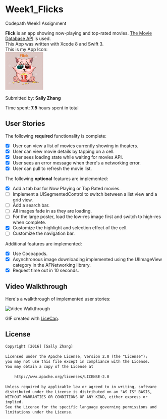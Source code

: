# Week1_Flicks
Codepath Week1 Assignment

**Flick** is an app showing now-playing and top-rated movies. [The Movie Database API](http://docs.themoviedb.apiary.io/#) is used.  
This App was written with Xcode 8 and Swift 3.     
This is my App Icon:  
<img src="MovieViewer/Assets.xcassets/AppIcon.appiconset/Icon-App-40x40@3x.png" title="App Icon" width="" alt="App Icon" />  

Submitted by: **Sally Zhang**

Time spent: **7.5** hours spent in total

## User Stories

The following **required** functionality is complete:  

* [x] User can view a list of movies currently showing in theaters.  
* [x] User can view movie details by tapping on a cell. 
* [x] User sees loading state while waiting for movies API. 
* [x] User sees an error message when there's a networking error.
* [x] User can pull to refresh the movie list.

The following **optional** features are implemented:  

* [x] Add a tab bar for Now Playing or Top Rated movies.  
* [ ] Implement a UISegmentedControl to switch between a list view and a grid view.  
* [ ] Add a search bar.  
* [ ] All images fade in as they are loading.  
* [ ] For the large poster, load the low-res image first and switch to high-res when complete.  
* [x] Customize the highlight and selection effect of the cell.  
* [ ] Customize the navigation bar.  

Additional features are implemented:  

* [x] Use Cocoapods.  
* [x] Asynchronous image downloading implemented using the UIImageView category in the AFNetworking library.  
* [x] Request time out in 10 seconds.  

## Video Walkthrough 

Here's a walkthrough of implemented user stories:

<img src='http://i.imgur.com/link/to/your/gif/file.gif' title='Video Walkthrough' width='' alt='Video Walkthrough' />

GIF created with [LiceCap](http://www.cockos.com/licecap/).

## License

    Copyright [2016] [Sally Zhang]

    Licensed under the Apache License, Version 2.0 (the "License");
    you may not use this file except in compliance with the License.
    You may obtain a copy of the License at

        http://www.apache.org/licenses/LICENSE-2.0

    Unless required by applicable law or agreed to in writing, software
    distributed under the License is distributed on an "AS IS" BASIS,
    WITHOUT WARRANTIES OR CONDITIONS OF ANY KIND, either express or implied.
    See the License for the specific language governing permissions and
    limitations under the License.
